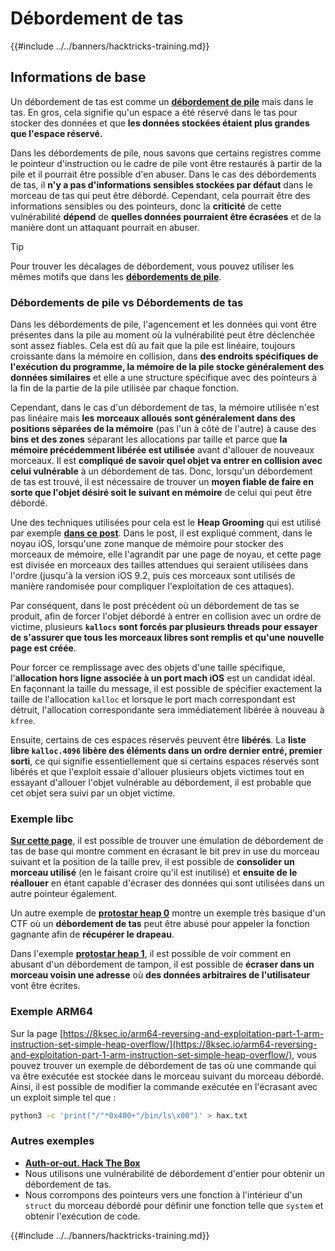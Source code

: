 # Débordement de tas

{{#include ../../banners/hacktricks-training.md}}

## Informations de base

Un débordement de tas est comme un [**débordement de pile**](../stack-overflow/) mais dans le tas. En gros, cela signifie qu'un espace a été réservé dans le tas pour stocker des données et que **les données stockées étaient plus grandes que l'espace réservé.**

Dans les débordements de pile, nous savons que certains registres comme le pointeur d'instruction ou le cadre de pile vont être restaurés à partir de la pile et il pourrait être possible d'en abuser. Dans le cas des débordements de tas, il **n'y a pas d'informations sensibles stockées par défaut** dans le morceau de tas qui peut être débordé. Cependant, cela pourrait être des informations sensibles ou des pointeurs, donc la **criticité** de cette vulnérabilité **dépend** de **quelles données pourraient être écrasées** et de la manière dont un attaquant pourrait en abuser.

> [!TIP]
> Pour trouver les décalages de débordement, vous pouvez utiliser les mêmes motifs que dans les [**débordements de pile**](../stack-overflow/#finding-stack-overflows-offsets).

### Débordements de pile vs Débordements de tas

Dans les débordements de pile, l'agencement et les données qui vont être présentes dans la pile au moment où la vulnérabilité peut être déclenchée sont assez fiables. Cela est dû au fait que la pile est linéaire, toujours croissante dans la mémoire en collision, dans **des endroits spécifiques de l'exécution du programme, la mémoire de la pile stocke généralement des données similaires** et elle a une structure spécifique avec des pointeurs à la fin de la partie de la pile utilisée par chaque fonction.

Cependant, dans le cas d'un débordement de tas, la mémoire utilisée n'est pas linéaire mais **les morceaux alloués sont généralement dans des positions séparées de la mémoire** (pas l'un à côté de l'autre) à cause des **bins et des zones** séparant les allocations par taille et parce que **la mémoire précédemment libérée est utilisée** avant d'allouer de nouveaux morceaux. Il est **compliqué de savoir quel objet va entrer en collision avec celui vulnérable** à un débordement de tas. Donc, lorsqu'un débordement de tas est trouvé, il est nécessaire de trouver un **moyen fiable de faire en sorte que l'objet désiré soit le suivant en mémoire** de celui qui peut être débordé.

Une des techniques utilisées pour cela est le **Heap Grooming** qui est utilisé par exemple [**dans ce post**](https://azeria-labs.com/grooming-the-ios-kernel-heap/). Dans le post, il est expliqué comment, dans le noyau iOS, lorsqu'une zone manque de mémoire pour stocker des morceaux de mémoire, elle l'agrandit par une page de noyau, et cette page est divisée en morceaux des tailles attendues qui seraient utilisées dans l'ordre (jusqu'à la version iOS 9.2, puis ces morceaux sont utilisés de manière randomisée pour compliquer l'exploitation de ces attaques).

Par conséquent, dans le post précédent où un débordement de tas se produit, afin de forcer l'objet débordé à entrer en collision avec un ordre de victime, plusieurs **`kallocs` sont forcés par plusieurs threads pour essayer de s'assurer que tous les morceaux libres sont remplis et qu'une nouvelle page est créée**.

Pour forcer ce remplissage avec des objets d'une taille spécifique, l'**allocation hors ligne associée à un port mach iOS** est un candidat idéal. En façonnant la taille du message, il est possible de spécifier exactement la taille de l'allocation `kalloc` et lorsque le port mach correspondant est détruit, l'allocation correspondante sera immédiatement libérée à nouveau à `kfree`.

Ensuite, certains de ces espaces réservés peuvent être **libérés**. La **liste libre `kalloc.4096` libère des éléments dans un ordre dernier entré, premier sorti**, ce qui signifie essentiellement que si certains espaces réservés sont libérés et que l'exploit essaie d'allouer plusieurs objets victimes tout en essayant d'allouer l'objet vulnérable au débordement, il est probable que cet objet sera suivi par un objet victime.

### Exemple libc

[**Sur cette page**](https://guyinatuxedo.github.io/27-edit_free_chunk/heap_consolidation_explanation/index.html), il est possible de trouver une émulation de débordement de tas de base qui montre comment en écrasant le bit prev in use du morceau suivant et la position de la taille prev, il est possible de **consolider un morceau utilisé** (en le faisant croire qu'il est inutilisé) et **ensuite de le réallouer** en étant capable d'écraser des données qui sont utilisées dans un autre pointeur également.

Un autre exemple de [**protostar heap 0**](https://guyinatuxedo.github.io/24-heap_overflow/protostar_heap0/index.html) montre un exemple très basique d'un CTF où un **débordement de tas** peut être abusé pour appeler la fonction gagnante afin de **récupérer le drapeau**.

Dans l'exemple [**protostar heap 1**](https://guyinatuxedo.github.io/24-heap_overflow/protostar_heap1/index.html), il est possible de voir comment en abusant d'un débordement de tampon, il est possible de **écraser dans un morceau voisin une adresse** où **des données arbitraires de l'utilisateur** vont être écrites.

### Exemple ARM64

Sur la page [https://8ksec.io/arm64-reversing-and-exploitation-part-1-arm-instruction-set-simple-heap-overflow/](https://8ksec.io/arm64-reversing-and-exploitation-part-1-arm-instruction-set-simple-heap-overflow/), vous pouvez trouver un exemple de débordement de tas où une commande qui va être exécutée est stockée dans le morceau suivant du morceau débordé. Ainsi, il est possible de modifier la commande exécutée en l'écrasant avec un exploit simple tel que :
```bash
python3 -c 'print("/"*0x400+"/bin/ls\x00")' > hax.txt
```
### Autres exemples

- [**Auth-or-out. Hack The Box**](https://7rocky.github.io/en/ctf/htb-challenges/pwn/auth-or-out/)
- Nous utilisons une vulnérabilité de débordement d'entier pour obtenir un débordement de tas.
- Nous corrompons des pointeurs vers une fonction à l'intérieur d'un `struct` du morceau débordé pour définir une fonction telle que `system` et obtenir l'exécution de code.

{{#include ../../banners/hacktricks-training.md}}
